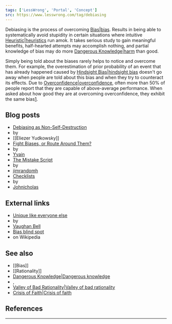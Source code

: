 ```yaml
---
tags: ['LessWrong', 'Portal', 'Concept']
src: https://www.lesswrong.com/tag/debiasing
---
```


Debiasing is the process of overcoming [Bias|bias](https://www.lesswrong.com/tag/bias). Results in being able to systematically avoid stupidity in certain situations where intuitive [Heuristic|heuristics](https://www.lesswrong.com/tag/heuristic) run amok. It takes serious study to gain meaningful benefits, half-hearted attempts may accomplish nothing, and partial knowledge of bias may do more [Dangerous Knowledge|harm](https://www.lesswrong.com/tag/dangerous-knowledge) than good.

Simply being told about the biases rarely helps to notice and overcome them. For example, the overestimation of prior probability of an event that has already happened caused by [Hindsight Bias|hindsight bias](https://www.lesswrong.com/tag/hindsight-bias) doesn't go away when people are told about this bias and when they try to counteract its effects. Due to [Overconfidence|overconfidence](https://www.lesswrong.com/tag/overconfidence), often more than 50% of people report that they are capable of above-average performance. When asked about how good they are at overcoming overconfidence, they exhibit the same bias[1](#fn1).

## Blog posts
- [Debiasing as Non-Self-Destruction](http://lesswrong.com/lw/hf/debiasing_as_nonselfdestruction/)
-  by 
- [[Eliezer Yudkowsky]]
- [Fight Biases, or Route Around Them?](http://lesswrong.com/lw/5d/fight_biases_or_route_around_them/)
-  by 
- [Yvain](https://wiki.lesswrong.com/wiki/Yvain)
- [The Mistake Script](http://lesswrong.com/lw/1g/the_mistake_script/)
-  by 
- [jimrandomh](https://wiki.lesswrong.com/wiki/jimrandomh)
- [Checklists](http://lesswrong.com/lw/19/checklists/)
-  by 
- [Johnicholas](https://wiki.lesswrong.com/wiki/Johnicholas)

## External links
- [Unique like everyone else](http://www.mindhacks.com/blog/2009/07/unique_like_everyone.html)
-  by 
- [Vaughan Bell](https://wiki.lesswrong.com/wiki/Vaughan_Bell)
- [Bias blind spot](https://en.wikipedia.org/wiki/Bias_blind_spot)
-  on Wikipedia

## See also
- [[Bias]]
- [[Rationality]]
- [Dangerous Knowledge|Dangerous knowledge](https://www.lesswrong.com/tag/dangerous-knowledge)
- , 
- [Valley of Bad Rationality|Valley of bad rationality](https://www.lesswrong.com/tag/valley-of-bad-rationality)
- [Crisis of Faith|Crisis of faith](https://www.lesswrong.com/tag/crisis-of-faith)

## References


---

